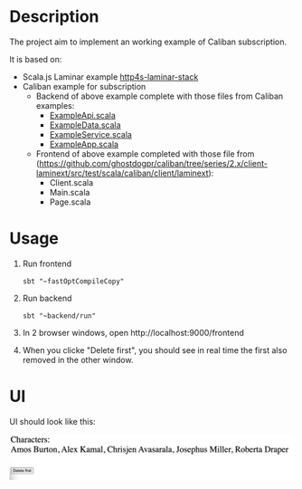 # Description

The project aim to implement an working example of Caliban subscription. 

It is based on:

- Scala.js Laminar example [http4s-laminar-stack](https://github.com/keynmol/http4s-laminar-stack)
- Caliban example for subscription
  - Backend of above example complete with those files from Caliban examples:
    - [ExampleApi.scala]((https://github.com/ghostdogpr/caliban/tree/series/2.x/examples/src/main/scala/example/ExampleData.scala))
    - [ExampleData.scala]((https://github.com/ghostdogpr/caliban/tree/series/2.x/examples/src/main/scala/example/ExampleData.scala))
    - [ExampleService.scala]((https://github.com/ghostdogpr/caliban/tree/series/2.x/examples/src/main/scala/example/Example.Service.scala))
    - [ExampleApp.scala](https://github.com/ghostdogpr/caliban/blob/series/2.x/examples/src/main/scala/example/http4s/ExampleApp.scala)
  - Frontend of above example completed with those file from (https://github.com/ghostdogpr/caliban/tree/series/2.x/client-laminext/src/test/scala/caliban/client/laminext):
    - Client.scala
    - Main.scala
    - Page.scala

# Usage

1. Run frontend

   ```
   sbt "~fastOptCompileCopy"
   ```

   

2. Run backend 

   ```
   sbt "~backend/run"
   ```

3. In 2 browser windows, open http://localhost:9000/frontend

4. When you clicke "Delete first", you should see in real time the first also removed in the other window.

# UI

UI should look like this:

![UI](./doc/UI.png)

